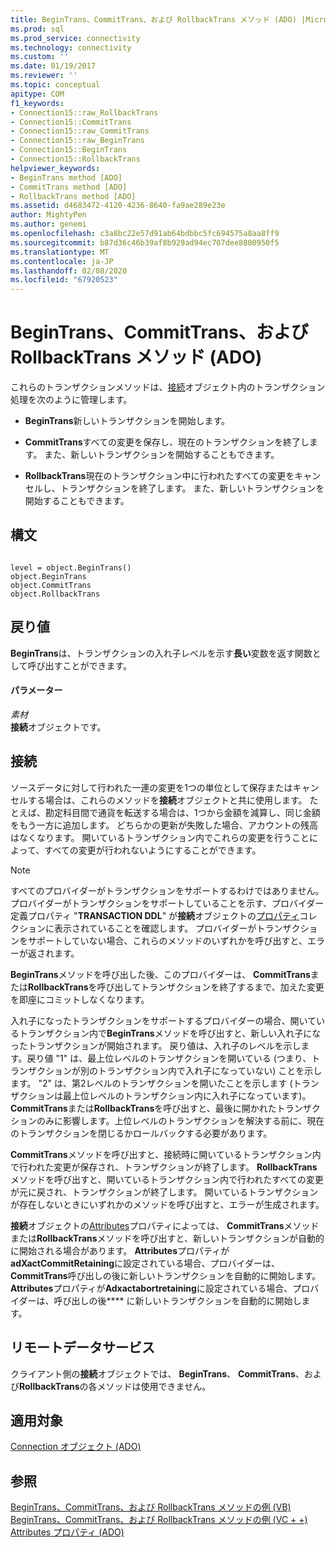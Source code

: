 ```yaml
---
title: BeginTrans、CommitTrans、および RollbackTrans メソッド (ADO) |Microsoft Docs
ms.prod: sql
ms.prod_service: connectivity
ms.technology: connectivity
ms.custom: ''
ms.date: 01/19/2017
ms.reviewer: ''
ms.topic: conceptual
apitype: COM
f1_keywords:
- Connection15::raw_RollbackTrans
- Connection15::CommitTrans
- Connection15::raw_CommitTrans
- Connection15::raw_BeginTrans
- Connection15::BeginTrans
- Connection15::RollbackTrans
helpviewer_keywords:
- BeginTrans method [ADO]
- CommitTrans method [ADO]
- RollbackTrans method [ADO]
ms.assetid: d4683472-4120-4236-8640-fa9ae289e23e
author: MightyPen
ms.author: genemi
ms.openlocfilehash: c3a8bc22e57d91ab64bdbbc5fc694575a8aa8ff9
ms.sourcegitcommit: b87d36c46b39af8b929ad94ec707dee8800950f5
ms.translationtype: MT
ms.contentlocale: ja-JP
ms.lasthandoff: 02/08/2020
ms.locfileid: "67920523"
---
```

# <a name="begintrans-committrans-and-rollbacktrans-methods-ado"></a>BeginTrans、CommitTrans、および RollbackTrans メソッド (ADO)
これらのトランザクションメソッドは、[接続](../../../ado/reference/ado-api/connection-object-ado.md)オブジェクト内のトランザクション処理を次のように管理します。  
  
-   **BeginTrans**新しいトランザクションを開始します。  
  
-   **CommitTrans**すべての変更を保存し、現在のトランザクションを終了します。 また、新しいトランザクションを開始することもできます。  
  
-   **RollbackTrans**現在のトランザクション中に行われたすべての変更をキャンセルし、トランザクションを終了します。 また、新しいトランザクションを開始することもできます。  
  
## <a name="syntax"></a>構文  
  
```  
  
level = object.BeginTrans()  
object.BeginTrans  
object.CommitTrans  
object.RollbackTrans  
```  
  
## <a name="return-value"></a>戻り値  
 **BeginTrans**は、トランザクションの入れ子レベルを示す**長い**変数を返す関数として呼び出すことができます。  
  
#### <a name="parameters"></a>パラメーター  
 *素材*  
 **接続**オブジェクトです。  
  
## <a name="connection"></a>接続  
 ソースデータに対して行われた一連の変更を1つの単位として保存またはキャンセルする場合は、これらのメソッドを**接続**オブジェクトと共に使用します。 たとえば、勘定科目間で通貨を転送する場合は、1つから金額を減算し、同じ金額をもう一方に追加します。 どちらかの更新が失敗した場合、アカウントの残高はなくなります。 開いているトランザクション内でこれらの変更を行うことによって、すべての変更が行われないようにすることができます。  
  
> [!NOTE]
>  すべてのプロバイダーがトランザクションをサポートするわけではありません。 プロバイダーがトランザクションをサポートしていることを示す、プロバイダー定義プロパティ "**TRANSACTION DDL**" が**接続**オブジェクトの[プロパティ](../../../ado/reference/ado-api/properties-collection-ado.md)コレクションに表示されていることを確認します。 プロバイダーがトランザクションをサポートしていない場合、これらのメソッドのいずれかを呼び出すと、エラーが返されます。  
  
 **BeginTrans**メソッドを呼び出した後、このプロバイダーは、 **CommitTrans**または**RollbackTrans**を呼び出してトランザクションを終了するまで、加えた変更を即座にコミットしなくなります。  
  
 入れ子になったトランザクションをサポートするプロバイダーの場合、開いているトランザクション内で**BeginTrans**メソッドを呼び出すと、新しい入れ子になったトランザクションが開始されます。 戻り値は、入れ子のレベルを示します。戻り値 "1" は、最上位レベルのトランザクションを開いている (つまり、トランザクションが別のトランザクション内で入れ子になっていない) ことを示します。 "2" は、第2レベルのトランザクションを開いたことを示します (トランザクションは最上位レベルのトランザクション内に入れ子になっています)。 **CommitTrans**または**RollbackTrans**を呼び出すと、最後に開かれたトランザクションのみに影響します。上位レベルのトランザクションを解決する前に、現在のトランザクションを閉じるかロールバックする必要があります。  
  
 **CommitTrans**メソッドを呼び出すと、接続時に開いているトランザクション内で行われた変更が保存され、トランザクションが終了します。 **RollbackTrans**メソッドを呼び出すと、開いているトランザクション内で行われたすべての変更が元に戻され、トランザクションが終了します。 開いているトランザクションが存在しないときにいずれかのメソッドを呼び出すと、エラーが生成されます。  
  
 **接続**オブジェクトの[Attributes](../../../ado/reference/ado-api/attributes-property-ado.md)プロパティによっては、 **CommitTrans**メソッドまたは**RollbackTrans**メソッドを呼び出すと、新しいトランザクションが自動的に開始される場合があります。 **Attributes**プロパティが**adXactCommitRetaining**に設定されている場合、プロバイダーは、 **CommitTrans**呼び出しの後に新しいトランザクションを自動的に開始します。 **Attributes**プロパティが**Adxactabortretaining**に設定されている場合、プロバイダーは、呼び出しの後**** に新しいトランザクションを自動的に開始します。  
  
## <a name="remote-data-service"></a>リモートデータサービス  
 クライアント側の**接続**オブジェクトでは、 **BeginTrans**、 **CommitTrans**、および**RollbackTrans**の各メソッドは使用できません。  
  
## <a name="applies-to"></a>適用対象  
 [Connection オブジェクト (ADO)](../../../ado/reference/ado-api/connection-object-ado.md)  
  
## <a name="see-also"></a>参照  
 [BeginTrans、CommitTrans、および RollbackTrans メソッドの例 (VB)](../../../ado/reference/ado-api/begintrans-committrans-and-rollbacktrans-methods-example-vb.md)   
 [BeginTrans、CommitTrans、および RollbackTrans メソッドの例 (VC + +)](../../../ado/reference/ado-api/begintrans-committrans-and-rollbacktrans-methods-example-vc.md)   
 [Attributes プロパティ (ADO)](../../../ado/reference/ado-api/attributes-property-ado.md)
